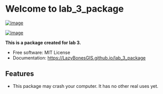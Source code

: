 # Welcome to lab_3_package


[![image](https://img.shields.io/pypi/v/lab_3_package.svg)](https://pypi.python.org/pypi/lab_3_package)

[![image](https://pyup.io/repos/github/LazyBonesGIS/lab_3_package/shield.svg)](https://pyup.io/repos/github/LazyBonesGIS/lab_3_package)


**This is a package created for lab 3.**


-   Free software: MIT License
-   Documentation: <https://LazyBonesGIS.github.io/lab_3_package>


## Features

-   This package may crash your computer. It has no other real uses yet.
